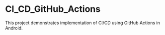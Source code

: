 # CI_CD_GitHub_Actions
This project demonstrates implementation of CI/CD using GitHub Actions in Android.
